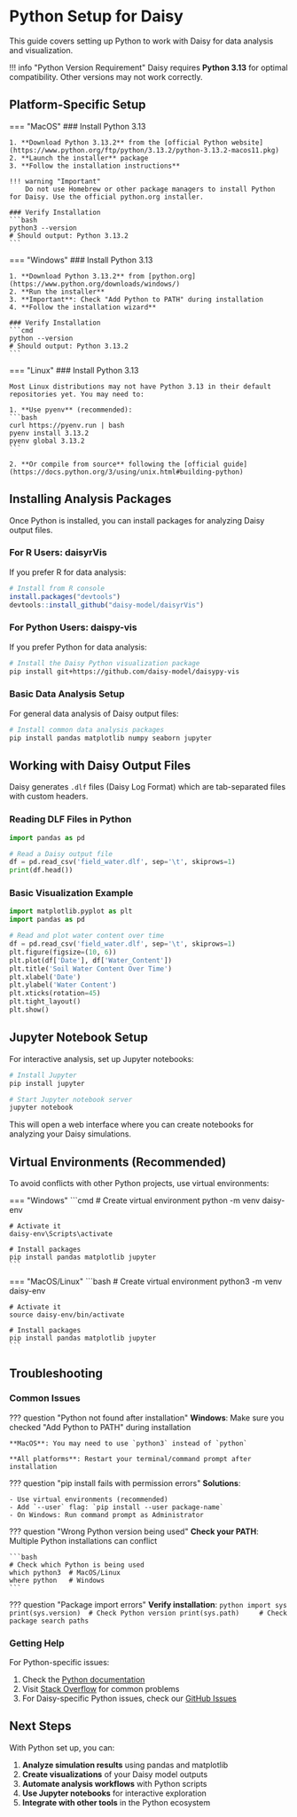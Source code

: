 # Python Setup for Daisy

This guide covers setting up Python to work with Daisy for data analysis and visualization.

!!! info "Python Version Requirement"
    Daisy requires **Python 3.13** for optimal compatibility. Other versions may not work correctly.

## Platform-Specific Setup

=== "MacOS"
    ### Install Python 3.13
    
    1. **Download Python 3.13.2** from the [official Python website](https://www.python.org/ftp/python/3.13.2/python-3.13.2-macos11.pkg)
    2. **Launch the installer** package
    3. **Follow the installation instructions**
    
    !!! warning "Important"
        Do not use Homebrew or other package managers to install Python for Daisy. Use the official python.org installer.
    
    ### Verify Installation
    ```bash
    python3 --version
    # Should output: Python 3.13.2
    ```

=== "Windows"
    ### Install Python 3.13
    
    1. **Download Python 3.13.2** from [python.org](https://www.python.org/downloads/windows/)
    2. **Run the installer**
    3. **Important**: Check "Add Python to PATH" during installation
    4. **Follow the installation wizard**
    
    ### Verify Installation
    ```cmd
    python --version
    # Should output: Python 3.13.2
    ```

=== "Linux"
    ### Install Python 3.13
    
    Most Linux distributions may not have Python 3.13 in their default repositories yet. You may need to:
    
    1. **Use pyenv** (recommended):
    ```bash
    curl https://pyenv.run | bash
    pyenv install 3.13.2
    pyenv global 3.13.2
    ```
    
    2. **Or compile from source** following the [official guide](https://docs.python.org/3/using/unix.html#building-python)

## Installing Analysis Packages

Once Python is installed, you can install packages for analyzing Daisy output files.

### For R Users: daisyrVis

If you prefer R for data analysis:

```r
# Install from R console
install.packages("devtools")
devtools::install_github("daisy-model/daisyrVis")
```

### For Python Users: daispy-vis

If you prefer Python for data analysis:

```bash
# Install the Daisy Python visualization package
pip install git+https://github.com/daisy-model/daisypy-vis
```

### Basic Data Analysis Setup

For general data analysis of Daisy output files:

```bash
# Install common data analysis packages
pip install pandas matplotlib numpy seaborn jupyter
```

## Working with Daisy Output Files

Daisy generates `.dlf` files (Daisy Log Format) which are tab-separated files with custom headers.

### Reading DLF Files in Python

```python
import pandas as pd

# Read a Daisy output file
df = pd.read_csv('field_water.dlf', sep='\t', skiprows=1)
print(df.head())
```

### Basic Visualization Example

```python
import matplotlib.pyplot as plt
import pandas as pd

# Read and plot water content over time
df = pd.read_csv('field_water.dlf', sep='\t', skiprows=1)
plt.figure(figsize=(10, 6))
plt.plot(df['Date'], df['Water_Content'])
plt.title('Soil Water Content Over Time')
plt.xlabel('Date')
plt.ylabel('Water Content')
plt.xticks(rotation=45)
plt.tight_layout()
plt.show()
```

## Jupyter Notebook Setup

For interactive analysis, set up Jupyter notebooks:

```bash
# Install Jupyter
pip install jupyter

# Start Jupyter notebook server
jupyter notebook
```

This will open a web interface where you can create notebooks for analyzing your Daisy simulations.

## Virtual Environments (Recommended)

To avoid conflicts with other Python projects, use virtual environments:

=== "Windows"
    ```cmd
    # Create virtual environment
    python -m venv daisy-env
    
    # Activate it
    daisy-env\Scripts\activate
    
    # Install packages
    pip install pandas matplotlib jupyter
    ```

=== "MacOS/Linux"
    ```bash
    # Create virtual environment
    python3 -m venv daisy-env
    
    # Activate it
    source daisy-env/bin/activate
    
    # Install packages
    pip install pandas matplotlib jupyter
    ```

## Troubleshooting

### Common Issues

??? question "Python not found after installation"
    **Windows**: Make sure you checked "Add Python to PATH" during installation
    
    **MacOS**: You may need to use `python3` instead of `python`
    
    **All platforms**: Restart your terminal/command prompt after installation

??? question "pip install fails with permission errors"
    **Solutions**:
    
    - Use virtual environments (recommended)
    - Add `--user` flag: `pip install --user package-name`
    - On Windows: Run command prompt as Administrator

??? question "Wrong Python version being used"
    **Check your PATH**: Multiple Python installations can conflict
    
    ```bash
    # Check which Python is being used
    which python3  # MacOS/Linux
    where python   # Windows
    ```

??? question "Package import errors"
    **Verify installation**:
    ```python
    import sys
    print(sys.version)  # Check Python version
    print(sys.path)     # Check package search paths
    ```

### Getting Help

For Python-specific issues:

1. Check the [Python documentation](https://docs.python.org/3.13/)
2. Visit [Stack Overflow](https://stackoverflow.com/questions/tagged/python) for common problems
3. For Daisy-specific Python issues, check our [GitHub Issues](https://github.com/daisy-model/daisy/issues)

## Next Steps

With Python set up, you can:

1. **Analyze simulation results** using pandas and matplotlib
2. **Create visualizations** of your Daisy model outputs  
3. **Automate analysis workflows** with Python scripts
4. **Use Jupyter notebooks** for interactive exploration
5. **Integrate with other tools** in the Python ecosystem